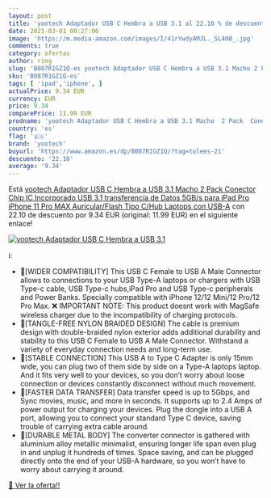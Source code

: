 ```yaml
---
layout: post
title: 'yootech Adaptador USB C Hembra a USB 3.1 al 22.10 % de descuento'
date: 2021-03-01 00:27:06
image: 'https://m.media-amazon.com/images/I/41rYwdyAMJL._SL400_.jpg'
comments: true
category: ofertas
author: ring
slug: 'B087R1GZ1Q-es yootech Adaptador USB C Hembra a USB 3.1 Macho 2 Pack...'
sku: 'B087R1GZ1Q-es'
tags: [ 'ipad','iphone', ]
actualPrice: 9.34 EUR
currency: EUR
price: 9.34
comparePrice: 11.99 EUR
prodname: 'yootech Adaptador USB C Hembra a USB 3.1 Macho  2 Pack  Conector Chip IC Incorporado USB 3.1 transferencía de Datos 5GB/s para iPad Pro  iPhone 11 Pro MAX Auricular/Flash Tipo C/Hub Laptops con USB-A'
country: 'es'
flag: '🇪🇸'
brand: 'yootech'
buyurl: 'https://www.amazon.es/dp/B087R1GZ1Q/?tag=tolees-21'
descuento: '22.10'
average: '9.34'
---
```


Está [yootech Adaptador USB C Hembra a USB 3.1 Macho  2 Pack  Conector Chip IC Incorporado USB 3.1 transferencía de Datos 5GB/s para iPad Pro  iPhone 11 Pro MAX Auricular/Flash Tipo C/Hub Laptops con USB-A](https://www.amazon.es/dp/B087R1GZ1Q/?tag=tolees-21) con 22.10 de descuento por 9.34 EUR (original: 11.99 EUR) en el siguiente enlace!

[![yootech Adaptador USB C Hembra a USB 3.1](https://m.media-amazon.com/images/I/41rYwdyAMJL._SL400_.jpg)](https://www.amazon.es/dp/B087R1GZ1Q/?tag=tolees-21)

ℹ️:

- 🚀[WIDER COMPATIBILITY] This USB C Female to USB A Male Connector allows to connections to your USB Type-A laptops or chargers with USB Type-c cable, USB Type-c hubs,iPad Pro and USB Type-c peripherals and Power Banks. Specially compatible with iPhone 12/12 Mini/12 Pro/12 Pro Max. ❌ IMPORTANT NOTE: This product doesnt work with MagSafe wireless charger due to the incompatibility of charging protocols.
- 🚀[TANGLE-FREE NYLON BRAIDED DESIGN] The cable is premium design with double-braided nylon exterior adds additional durability and stability to this USB C Female to USB A Male Connector. Withstand a variety of everyday connection needs and long-term use.
- 🚀[STABLE CONNECTION] This USB A to Type C Adapter is only 15mm wide, you can plug two of them side by side on a Type-A laptops laptop. And it fits very well to your devices, so you don’t worry about loose connection or devices constantly disconnect without much movement.
- 🚀[FASTER DATA TRANSFER] Data transfer speed is up to 5Gbps, and Sync movies, music, and more in seconds. It supports up to 2.4 Amps of power output for charging your devices. Plug the dongle into a USB A port, allowing you to connect your standard Type C device, saving trouble of carrying extra cable around.
- 🚀[DURABLE METAL BODY] The converter connector is gathered with aluminium alloy metallic minimalist, ensuring longer life span even plug in and unplug it hundreds of times. Space saving, and can be plugged directly onto the end of your USB-A hardware, so you won’t have to worry about carrying it around.

[🛒 Ver la oferta!!](https://www.amazon.es/dp/B087R1GZ1Q/?tag=tolees-21)
